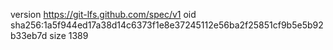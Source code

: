 version https://git-lfs.github.com/spec/v1
oid sha256:1a5f944ed17a38d14c6373f1e8e37245112e56ba2f25851cf9b5e5b92b33eb7d
size 1389
